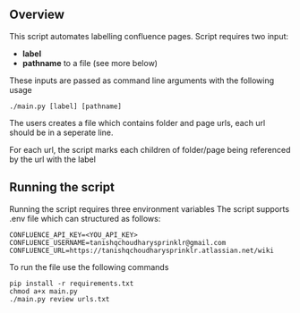 ## Overview

This script automates labelling confluence pages. Script requires two input:
-  **label** 
- **pathname** to a file (see more below)

These inputs are passed as command line arguments with the following usage

`
./main.py [label] [pathname]
`

The users creates a file which contains folder and page urls, each url should be in a seperate line.

For each url, the script marks each children of folder/page being referenced by the url with the label

## Running the script

Running the script requires three environment variables
The script supports .env file which can structured as follows:
```
CONFLUENCE_API_KEY=<YOU_API_KEY>
CONFLUENCE_USERNAME=tanishqchoudharysprinklr@gmail.com
CONFLUENCE_URL=https://tanishqchoudharysprinklr.atlassian.net/wiki
```

To run the file use the following commands
```
pip install -r requirements.txt
chmod a+x main.py
./main.py review urls.txt
```